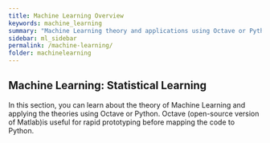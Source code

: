 ```yaml
---
title: Machine Learning Overview
keywords: machine_learning
summary: "Machine Learning theory and applications using Octave or Python."
sidebar: ml_sidebar
permalink: /machine-learning/
folder: machinelearning
---
```


## Machine Learning: Statistical Learning

In this section, you can learn about the theory of Machine Learning and applying the theories using Octave or Python. Octave (open-source version of Matlab)is useful for rapid prototyping before mapping the code to Python.
